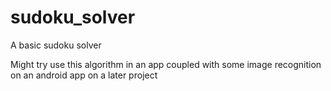 # sudoku_solver
A basic sudoku solver


Might try use this algorithm in an app coupled with some image recognition on an android app on a later project
